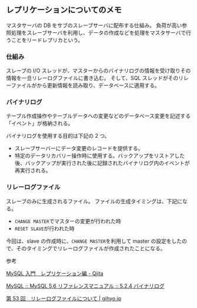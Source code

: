## レプリケーションについてのメモ

マスタサーバの DB をサブのスレーブサーバに配布する仕組み。
負荷が高い参照処理をスレーブサーバを利用し、データの作成などを処理をマスタサーバで行うことをリードレプリカという。

### 仕組み

スレーブの I/O スレッドが、マスターからのバイナリログの情報を受け取りその情報を一旦リレーログファイルに書き込む。
そして、SQL スレッドがそのリレーファイルがから更新情報を読み取り、データベースに適用する。

### バイナリログ

テーブル作成操作やテーブルデータへの変更などのデータベース変更を記述する「イベント」が格納される。

バイナリログを使用する目的は下記の 2 つ。

- スレーブサーバーにデータ変更のレコードを提供する。
- 特定のデータリカバリー操作時に使用する。バックアップをリストアした後、バックアップが実行された後に記録されたバイナリログ内のイベントが再実行される。

### リレーログファイル

スレーブのみに生成されるファイル。
ファイルの生成タイミングは、下記になる。

- `CHANGE MASTER`でマスターの変更が行われた時
- `RESET SLAVE`が行われた時

今回は、slave の作成時に、`CHANGE MASTER`を利用して master の設定をしたので、そのタイミングでリレーログファイルが作成されたことになる。

参考

[MySQL 入門　レプリケーション編 \- Qiita](https://qiita.com/Tocyuki/items/c224cef57493f536a941)

[MySQL :: MySQL 5\.6 リファレンスマニュアル :: 5\.2\.4 バイナリログ](https://dev.mysql.com/doc/refman/5.6/ja/binary-log.html)

[第 53 回　リレーログファイルについて \| gihyo\.jp](https://gihyo.jp/dev/serial/01/mysql-road-construction-news/0053)
